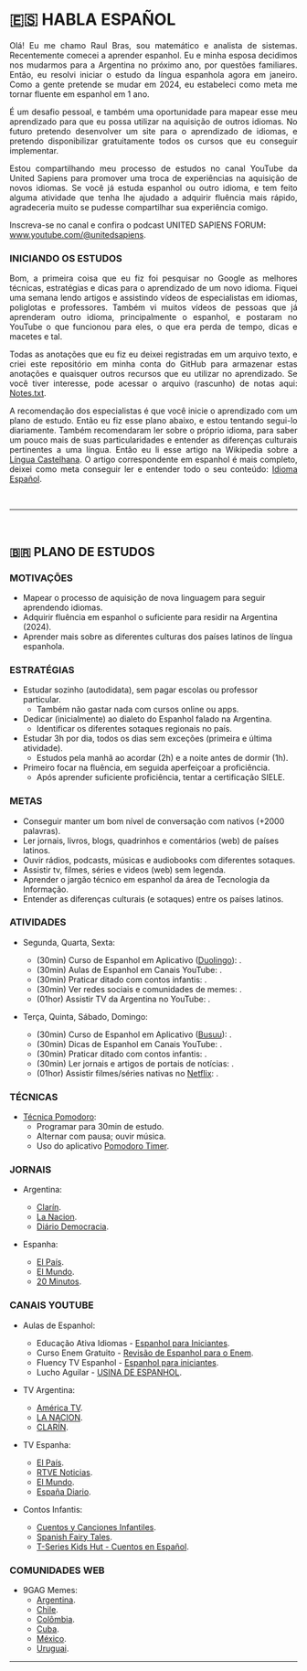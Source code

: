 # :es: HABLA ESPAÑOL

<p align="justify">Olá! Eu me chamo Raul Bras, sou matemático e analista de sistemas. Recentemente comecei a aprender espanhol. Eu e minha esposa decidimos nos mudarmos para a Argentina no próximo ano, por questões familiares. Então, eu resolvi iniciar o estudo da língua espanhola agora em janeiro. Como a gente pretende se mudar em 2024, eu estabeleci como meta me tornar fluente em espanhol em 1 ano.</p>

<p align="justify">É um desafio pessoal, e também uma oportunidade para mapear esse meu aprendizado para que eu possa utilizar na aquisição de outros idiomas. No futuro pretendo desenvolver um site para o aprendizado de idiomas, e pretendo disponibilizar gratuitamente todos os cursos que eu conseguir implementar.</p>

<p align="justify">Estou compartilhando meu processo de estudos no canal YouTube da United Sapiens para promover uma troca de experiências na aquisição de novos idiomas. Se você já estuda espanhol ou outro idioma, e tem feito alguma atividade que tenha lhe ajudado a adquirir fluência mais rápido, agradeceria muito se pudesse compartilhar sua experiência comigo.</p>

Inscreva-se no canal e confira o podcast UNITED SAPIENS FORUM: <a href="https://www.youtube.com/@unitedsapiens">www.youtube.com/@unitedsapiens</a>.


### INICIANDO OS ESTUDOS

<p align="justify">Bom, a primeira coisa que eu fiz foi pesquisar no Google as melhores técnicas, estratégias e dicas para o aprendizado de um novo idioma. Fiquei uma semana lendo artigos e assistindo vídeos de especialistas em idiomas, poliglotas e professores. Também vi muitos vídeos de pessoas que já aprenderam outro idioma, principalmente o espanhol, e postaram no YouTube o que funcionou para eles, o que era perda de tempo, dicas e macetes e tal.</p>

<p align="justify">Todas as anotações que eu fiz eu deixei registradas em um arquivo texto, e criei este repositório em minha conta do GitHub para armazenar estas anotações e quaisquer outros recursos que eu utilizar no aprendizado. Se você tiver interesse, pode acessar o arquivo (rascunho) de notas aqui: <a href="https://github.com/tecnolista/habla-espanol/blob/main/NOTES.txt">Notes.txt</a>.</p>

<p align="justify">A recomendação dos especialistas é que você inicie o aprendizado com um plano de estudo. Então eu fiz esse plano abaixo, e estou tentando segui-lo diariamente. Também recomendaram ler sobre o próprio idioma, para saber um pouco mais de suas particularidades e entender as diferenças culturais pertinentes a uma língua. Então eu li esse artigo na Wikipedia sobre a <a href="https://pt.wikipedia.org/wiki/L%C3%ADngua_castelhana">Língua Castelhana</a>. O artigo correspondente em espanhol é mais completo, deixei como meta conseguir ler e entender todo o seu conteúdo: <a href="https://es.wikipedia.org/wiki/Idioma_espa%C3%B1ol">Idioma Español</a>.</p>
<br />

- - -
<br />


## :brazil: PLANO DE ESTUDOS

### MOTIVAÇÕES

* Mapear o processo de aquisição de nova linguagem para seguir aprendendo idiomas.
* Adquirir fluência em espanhol o suficiente para residir na Argentina (2024).
* Aprender mais sobre as diferentes culturas dos países latinos de língua espanhola.



### ESTRATÉGIAS

* Estudar sozinho (autodidata), sem pagar escolas ou professor particular.
    - Também não gastar nada com cursos online ou apps.
* Dedicar (inicialmente) ao dialeto do Espanhol falado na Argentina.
    - Identificar os diferentes sotaques regionais no país.
* Estudar 3h por dia, todos os dias sem exceções (primeira e última atividade).
    - Estudos pela manhã ao acordar (2h) e a noite antes de dormir (1h).
* Primeiro focar na fluência, em seguida aperfeiçoar a proficiência.
    - Após aprender suficiente proficiência, tentar a certificação SIELE.



### METAS

* Conseguir manter um bom nível de conversação com nativos (+2000 palavras).
* Ler jornais, livros, blogs, quadrinhos e comentários (web) de países latinos.
* Ouvir rádios, podcasts, músicas e audiobooks com diferentes sotaques.
* Assistir tv, filmes, séries e videos (web) sem legenda.
* Aprender o jargão técnico em espanhol da área de Tecnologia da Informação.
* Entender as diferenças culturais (e sotaques) entre os países latinos.



### ATIVIDADES

* Segunda, Quarta, Sexta:
    - (30min) Curso de Espanhol em Aplicativo ([Duolingo](https://pt.duolingo.com/)): .
    - (30min) Aulas de Espanhol em Canais YouTube: .
    - (30min) Praticar ditado com contos infantis: .
    - (30min) Ver redes sociais e comunidades de memes: .
    - (01hor) Assistir TV da Argentina no YouTube: .

* Terça, Quinta, Sábado, Domingo:
    - (30min) Curso de Espanhol em Aplicativo ([Busuu](https://www.busuu.com/pt)): .
    - (30min) Dicas de Espanhol em Canais YouTube: .
    - (30min) Praticar ditado com contos infantis: .
    - (30min) Ler jornais e artigos de portais de notícias: .
    - (01hor) Assistir filmes/séries nativas no [Netflix](https://www.netflix.com/browse/original-audio/100396/es?so=az): .



### TÉCNICAS

* [Técnica Pomodoro](https://pt.wikipedia.org/wiki/T%C3%A9cnica_pomodoro):
    - Programar para 30min de estudo.
    - Alternar com pausa; ouvir música.
    - Uso do aplicativo [Pomodoro Timer](https://play.google.com/store/apps/details?id=com.pomodrone.app).



### JORNAIS

* Argentina:
    - [Clarín](https://www.clarin.com/).
    - [La Nacion](https://www.lanacion.com.ar/).
    - [Diário Democracia](https://www.diariodemocracia.com/).

* Espanha:
    - [El País](https://elpais.com/).
    - [El Mundo](https://www.elmundo.es/).
    - [20 Minutos](https://www.20minutos.es/).



### CANAIS YOUTUBE

* Aulas de Espanhol:
    - Educação Ativa Idiomas - [Espanhol para Iniciantes](https://www.youtube.com/watch?v=8F7Wm5ajpFA&list=PL4522A1CF5E79AC16).
    - Curso Enem Gratuito - [Revisão de Espanhol para o Enem](https://www.youtube.com/watch?v=mRHjGmvrarI&list=PLQVUQftDIJQH4apoO4epmkMg6sxeCLEf5).
    - Fluency TV Espanhol - [Espanhol para iniciantes](https://www.youtube.com/watch?v=38trVPMQmOY&list=PLlSAkdWPPRKrYVq4yCqPnuRLPd6rh0pzZ).
    - Lucho Aguilar - [USINA DE ESPANHOL](https://www.youtube.com/@USINADEESPANHOL).

* TV Argentina:
    - [América TV](https://www.youtube.com/@americaenvivo).
    - [LA NACION](https://www.youtube.com/@lanacion).
    - [CLARÍN](https://www.youtube.com/@clarincom).

* TV Espanha:
    - [El País](https://www.youtube.com/@elpais).
    - [RTVE Noticias](https://www.youtube.com/@rtvenoticias).
    - [El Mundo](https://www.youtube.com/@elmundo).
    - [España Diario](https://www.youtube.com/@EspanaDiario).

* Contos Infantis:
    - [Cuentos y Canciones Infantiles](https://www.youtube.com/@FairyTalesSpanish).
    - [Spanish Fairy Tales](https://www.youtube.com/@SpanishFairyTales).
    - [T-Series Kids Hut - Cuentos en Español](https://www.youtube.com/@TSeriesKidsHutCuentosenEspanol).



### COMUNIDADES WEB

* 9GAG Memes:
    - [Argentina](https://9gag.com/tag/argentina).
    - [Chile](https://9gag.com/tag/chile).
    - [Colômbia](https://9gag.com/tag/colombia).
    - [Cuba](https://9gag.com/tag/cuba).
    - [México](https://9gag.com/tag/mexico).
    - [Uruguai](https://9gag.com/tag/uruguay).

- - -
<br/>
